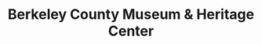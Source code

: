 ---
layout: repo
title: "Berkeley County Museum & Heritage Center"
id: 2100
permalink: repos/2100/
---